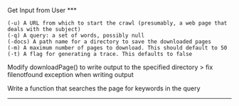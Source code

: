
Get Input from User ***

    (-u) A URL from which to start the crawl (presumably, a web page that deals with the subject)
    (-q) A query: a set of words, possibly null
    (-docs) A path name for a directory to save the downloaded pages
    (-m) A maximum number of pages to download. This should default to 50
    (-t) A flag for generating a trace. This defaults to false


Modify downloadPage() to write output to the specified directory 
    > fix filenotfound exception when writing output 


Write a function that searches the page for keywords in the query 



-------------------------------------------------------------------------------------------------------------------






